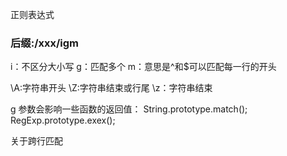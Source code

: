 正则表达式

### 后缀:/xxx/igm
i：不区分大小写
g：匹配多个
m：意思是^和$可以匹配每一行的开头

\A:字符串开头
\Z:字符串结束或行尾
\z：字符串结束

g 参数会影响一些函数的返回值：
String.prototype.match();
RegExp.prototype.exex();

关于跨行匹配
